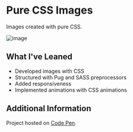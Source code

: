 # Pure CSS Images

Images created with pure CSS.

![image](https://user-images.githubusercontent.com/12193814/84228694-16212300-aabe-11ea-8599-f505be39fa83.png)

## What I've Leaned

- Developed images with CSS
- Structured with Pug and SASS preprocessors
- Added responsiveness
- Implemented animations with CSS animations

## Additional Information

Project hosted on [Code Pen](https://codepen.io/collection/DOOPGM).
